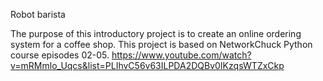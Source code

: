 Robot barista

The purpose of this introductory project is to create an online ordering system for a coffee shop. 
This project is based on NetworkChuck Python course episodes 02-05.
https://www.youtube.com/watch?v=mRMmlo_Uqcs&list=PLIhvC56v63ILPDA2DQBv0IKzqsWTZxCkp
